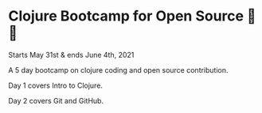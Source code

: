 # Clojure Bootcamp for Open Source 🌈✨
Starts May 31st & ends June 4th, 2021

A 5 day bootcamp on clojure coding and open source contribution.

Day 1 covers Intro to Clojure.

Day 2 covers Git and GitHub.